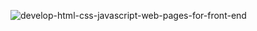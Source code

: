 ![develop-html-css-javascript-web-pages-for-front-end](https://github.com/user-attachments/assets/966d642a-4068-4fe5-8675-9086b127bf66)
